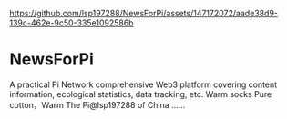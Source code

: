

https://github.com/lsp197288/NewsForPi/assets/147172072/aade38d9-139c-462e-9c50-335e1092586b

# NewsForPi
A practical Pi Network comprehensive Web3 platform covering content information, ecological statistics, data tracking, etc. 
Warm socks
Pure cotton，Warm
The Pi@lsp197288 of China
......
